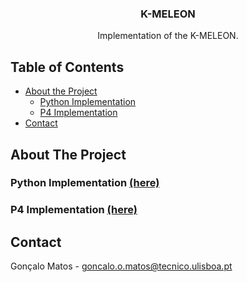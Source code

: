 <!-- PROJECT LOGO -->
<p align="center">

  <h3 align="center">K-MELEON</h3>

  <p align="center">
    Implementation of the K-MELEON.
  </p>
</p>

<!-- TABLE OF CONTENTS -->
## Table of Contents

* [About the Project](#about-the-project)
  * [Python Implementation](#python-implementation)
  * [P4 Implementation](#p4-implementation)
* [Contact](#contact)

<!-- ABOUT THE PROJECT -->
## About The Project

<!-- PYTHON IMPLEMENTATION -->
### Python Implementation [(here)](./python/)

<!-- P4 IMPLEMENTATION -->
### P4 Implementation [(here)](./k-meleon%20(p4)/)

<!-- CONTACT -->
## Contact

Gonçalo Matos -  goncalo.o.matos@tecnico.ulisboa.pt